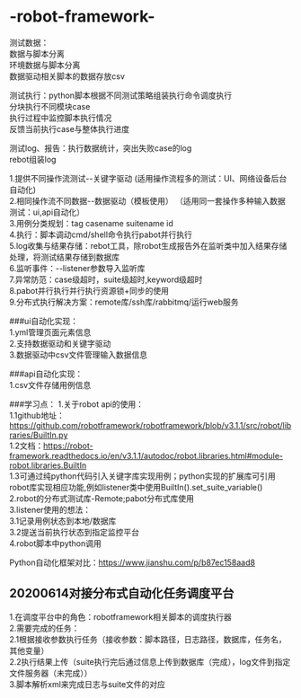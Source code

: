 # -robot-framework-
测试数据：  
数据与脚本分离  
环境数据与脚本分离  
数据驱动相关脚本的数据存放csv  

测试执行：python脚本根据不同测试策略组装执行命令调度执行  
分块执行不同模块case  
执行过程中监控脚本执行情况  
反馈当前执行case与整体执行进度  

测试log、报告：执行数据统计，突出失败case的log  
rebot组装log  

1.提供不同操作流测试--关键字驱动  (适用操作流程多的测试：UI、网络设备后台自动化)   
2.相同操作流不同数据--数据驱动（模板使用）  （适用同一套操作多种输入数据测试：ui,api自动化）  
3.用例分类规划：tag casename suitename id  
4.执行：脚本调动cmd/shell命令执行pabot并行执行   
5.log收集与结果存储：rebot工具，除robot生成报告外在监听类中加入结果存储处理，将测试结果存储到数据库    
6.监听事件：--listener参数导入监听库       
7.异常防范：case级超时，suite级超时,keyword级超时        
8.pabot并行执行并行执行资源锁+同步的使用    
9.分布式执行解决方案：remote库/ssh库/rabbitmq/运行web服务    
   

###ui自动化实现：  
1.yml管理页面元素信息    
2.支持数据驱动和关键字驱动    
3.数据驱动中csv文件管理输入数据信息    

###api自动化实现：    
1.csv文件存储用例信息    


###学习点：
1.关于robot api的使用：    
 1.1github地址：https://github.com/robotframework/robotframework/blob/v3.1.1/src/robot/libraries/BuiltIn.py    
 1.2文档：https://robot-framework.readthedocs.io/en/v3.1.1/autodoc/robot.libraries.html#module-robot.libraries.BuiltIn   
 1.3可通过纯python代码引入关键字库实现用例；python实现的扩展库可引用robot库实现相应功能,例如listener类中使用BuiltIn().set_suite_variable()    
2.robot的分布式测试库-Remote;pabot分布式库使用    
3.listener使用的想法：  
 3.1记录用例状态到本地/数据库      
 3.2提送当前执行状态到指定监控平台    
4.robot脚本中python调用    


Python自动化框架对比：https://www.jianshu.com/p/b87ec158aad8   


## 20200614对接分布式自动化任务调度平台     
1.在调度平台中的角色：robotframework相关脚本的调度执行器   
2.需要完成的任务：   
2.1根据接收参数执行任务（接收参数：脚本路径，日志路径，数据库，任务名，其他变量）    
2.2执行结果上传（suite执行完后通过信息上传到数据库（完成），log文件到指定文件服务器（未完成））   
3.脚本解析xml来完成日志与suite文件的对应